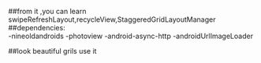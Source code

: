 ##from it ,you can learn swipeRefreshLayout,recycleView,StaggeredGridLayoutManager<br/>
##dependencies:<br/>
            -nineoldandroids
            -photoview
            -android-async-http
            -androidUrlImageLoader

##look beautiful grils use it<br/>
